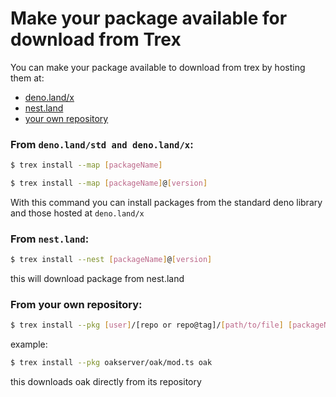 # Make your package available for download from Trex

You can make your package available to download from trex by hosting them at:

- [deno.land/x](https://nest.land/)
- [nest.land](https://nest.land/)
- [your own repository](#)

### From `deno.land/std and deno.land/x`:

```sh
$ trex install --map [packageName]
```

```sh
$ trex install --map [packageName]@[version]
```

With this command you can install packages from the standard deno library and those hosted at `deno.land/x`

### From `nest.land`:

```sh
$ trex install --nest [packageName]@[version]
```

this will download package from nest.land

### From your own repository:

```sh
$ trex install --pkg [user]/[repo or repo@tag]/[path/to/file] [packageName]
```

example:

```sh
$ trex install --pkg oakserver/oak/mod.ts oak
```

this downloads oak directly from its repository
